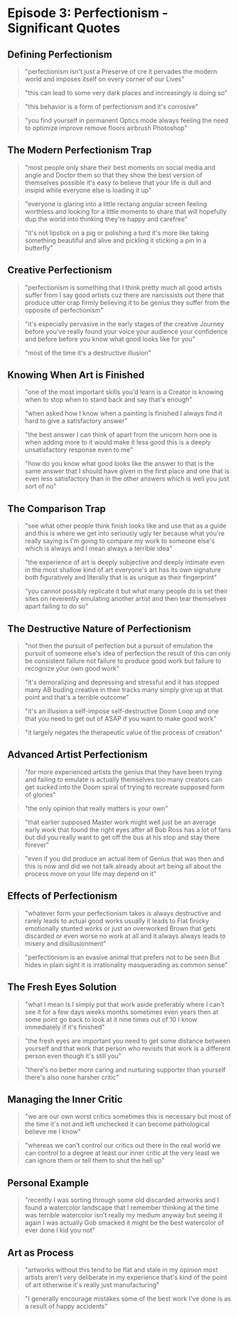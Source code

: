 # Episode 3: Perfectionism - Significant Quotes

## Defining Perfectionism

> "perfectionism isn't just a Preserve of cre it pervades the modern world and imposes itself on every corner of our Lives"

> "this can lead to some very dark places and increasingly is doing so"

> "this behavior is a form of perfectionism and it's corrosive"

> "you find yourself in permanent Optics mode always feeling the need to optimize improve remove floors airbrush Photoshop"

## The Modern Perfectionism Trap

> "most people only share their best moments on social media and angle and Doctor them so that they show the best version of themselves possible it's easy to believe that your life is dull and insipid while everyone else is loading it up"

> "everyone is glaring into a little rectang angular screen feeling worthless and looking for a little moments to share that will hopefully dup the world into thinking they're happy and carefree"

> "it's not lipstick on a pig or polishing a turd it's more like taking something beautiful and alive and pickling it sticking a pin in a butterfly"

## Creative Perfectionism

> "perfectionism is something that I think pretty much all good artists suffer from I say good artists cuz there are narcissists out there that produce utter crap firmly believing it to be genius they suffer from the opposite of perfectionism"

> "it's especially pervasive in the early stages of the creative Journey before you've really found your voice your audience your confidence and before before you know what good looks like for you"

> "most of the time it's a destructive illusion"

## Knowing When Art is Finished

> "one of the most important skills you'd learn is a Creator is knowing when to stop when to stand back and say that's enough"

> "when asked how I know when a painting is finished I always find it hard to give a satisfactory answer"

> "the best answer I can think of apart from the unicorn horn one is when adding more to it would make it less good this is a deeply unsatisfactory response even to me"

> "how do you know what good looks like the answer to that is the same answer that I should have given in the first place and one that is even less satisfactory than in the other answers which is well you just sort of no"

## The Comparison Trap

> "see what other people think finish looks like and use that as a guide and this is where we get into seriously ugly ter because what you're really saying is I'm going to compare my work to someone else's which is always and I mean always a terrible idea"

> "the experience of art is deeply subjective and deeply intimate even in the most shallow kind of art everyone's art has its own signature both figuratively and literally that is as unique as their fingerprint"

> "you cannot possibly replicate it but what many people do is set their sites on reverently emulating another artist and then tear themselves apart failing to do so"

## The Destructive Nature of Perfectionism

> "not then the pursuit of perfection but a pursuit of emulation the pursuit of someone else's idea of perfection the result of this can only be consistent failure not failure to produce good work but failure to recognize your own good work"

> "it's demoralizing and depressing and stressful and it has stopped many AB buding creative in their tracks many simply give up at that point and that's a terrible outcome"

> "it's an illusion a self-impose self-destructive Doom Loop and one that you need to get out of ASAP if you want to make good work"

> "it largely negates the therapeutic value of the process of creation"

## Advanced Artist Perfectionism

> "for more experienced artists the genius that they have been trying and failing to emulate is actually themselves too many creators can get sucked into the Doom spiral of trying to recreate supposed form of glories"

> "the only opinion that really matters is your own"

> "that earlier supposed Master work might well just be an average early work that found the right eyes after all Bob Ross has a lot of fans but did you really want to get off the bus at his stop and stay there forever"

> "even if you did produce an actual item of Genius that was then and this is now and did we not talk already about art being all about the process move on your life may depend on it"

## Effects of Perfectionism

> "whatever form your perfectionism takes is always destructive and rarely leads to actual good works usually it leads to Flat finicky emotionally stunted works or just an overworked Brown that gets discarded or even worse no work at all and it always always leads to misery and disillusionment"

> "perfectionism is an evasive animal that prefers not to be seen But hides in plain sight it is irrationality masquerading as common sense"

## The Fresh Eyes Solution

> "what I mean is I simply put that work aside preferably where I can't see it for a few days weeks months sometimes even years then at some point go back to look at it nine times out of 10 I know immediately if it's finished"

> "the fresh eyes are important you need to get some distance between yourself and that work that person who revisits that work is a different person even though it's still you"

> "there's no better more caring and nurturing supporter than yourself there's also none harsher critic"

## Managing the Inner Critic

> "we are our own worst critics sometimes this is necessary but most of the time it's not and left unchecked it can become pathological believe me I know"

> "whereas we can't control our critics out there in the real world we can control to a degree at least our inner critic at the very least we can ignore them or tell them to shut the hell up"

## Personal Example

> "recently I was sorting through some old discarded artworks and I found a watercolor landscape that I remember thinking at the time was terrible watercolor isn't really my medium anyway but seeing it again I was actually Gob smacked it might be the best watercolor of ever done I kid you not"

## Art as Process

> "artworks without this tend to be flat and stale in my opinion most artists aren't very deliberate in my experience that's kind of the point of art otherwise it's really just manufacturing"

> "I generally encourage mistakes some of the best work I've done is as a result of happy accidents"
